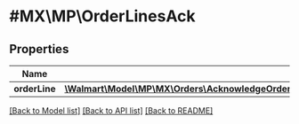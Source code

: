# #MX\MP\OrderLinesAck

## Properties

Name | Type | Description | Notes
------------ | ------------- | ------------- | -------------
**orderLine** | [**\Walmart\Model\MP\MX\Orders\AcknowledgeOrdersRequestOrderAcknowledgeOrderLinesOrderLineInner[]**](AcknowledgeOrdersRequestOrderAcknowledgeOrderLinesOrderLineInner.md) |  | [optional]


[[Back to Model list]](../) [[Back to API list]](../../Api/MX/MP) [[Back to README]](../../README.md)
